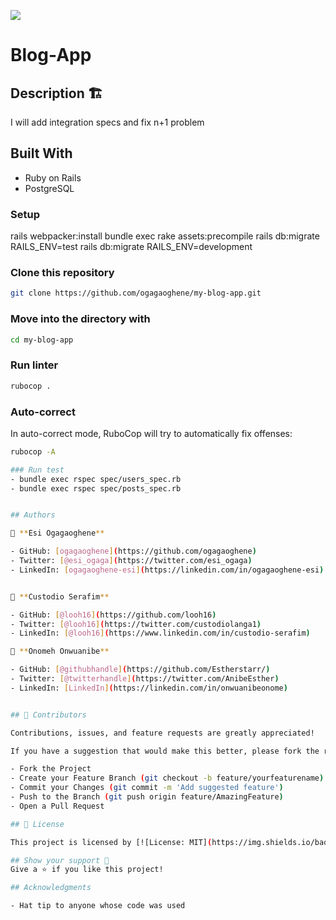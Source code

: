 ![](https://img.shields.io/badge/Microverse-blueviolet)


# Blog-App

## Description 🏗️
I will add integration specs and fix n+1 problem

## Built With

- Ruby on Rails
- PostgreSQL

### Setup
rails webpacker:install
bundle exec rake assets:precompile
rails db:migrate RAILS_ENV=test
rails db:migrate RAILS_ENV=development 


### Clone this repository

```bash
git clone https://github.com/ogagaoghene/my-blog-app.git
```
### Move into the directory with

```bash
cd my-blog-app
```

### Run linter

```bash
rubocop .
```

### Auto-correct

In auto-correct mode, RuboCop will try to automatically fix offenses:

```bash
rubocop -A

### Run test
- bundle exec rspec spec/users_spec.rb
- bundle exec rspec spec/posts_spec.rb 


## Authors

👤 **Esi Ogagaoghene**

- GitHub: [ogagaoghene](https://github.com/ogagaoghene)
- Twitter: [@esi_ogaga](https://twitter.com/esi_ogaga)
- LinkedIn: [ogagaoghene-esi](https://linkedin.com/in/ogagaoghene-esi)


👤 **Custodio Serafim**

- GitHub: [@looh16](https://github.com/looh16)
- Twitter: [@looh16](https://twitter.com/custodiolanga1)
- LinkedIn: [@looh16](https://www.linkedin.com/in/custodio-serafim) 

👤 **Onomeh Onwuanibe**

- GitHub: [@githubhandle](https://github.com/Estherstarr/)
- Twitter: [@twitterhandle](https://twitter.com/AnibeEsther)
- LinkedIn: [LinkedIn](https://linkedin.com/in/onwuanibeonome)


## 🤝 Contributors

Contributions, issues, and feature requests are greatly appreciated!

If you have a suggestion that would make this better, please fork the repo and create a pull request. You can also simply open an issue with the tag "improvements".

- Fork the Project
- Create your Feature Branch (git checkout -b feature/yourfeaturename)
- Commit your Changes (git commit -m 'Add suggested feature')
- Push to the Branch (git push origin feature/AmazingFeature)
- Open a Pull Request

## 📝 License

This project is licensed by [![License: MIT](https://img.shields.io/badge/License-MIT-yellow.svg)](LICENSE)

## Show your support 💪
Give a ⭐️ if you like this project!

## Acknowledgments

- Hat tip to anyone whose code was used


